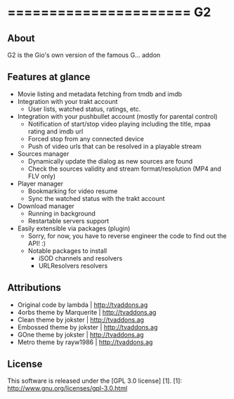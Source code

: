 ======================
G2
======================

About
-----
G2 is the Gio's own version of the famous G... addon

Features at glance
------------------
- Movie listing and metadata fetching from tmdb and imdb
- Integration with your trakt account
  - User lists, watched status, ratings, etc.
- Integration with your pushbullet account (mostly for parental control)
  - Notification of start/stop video playing including the title, mpaa rating and imdb url
  - Forced stop from any connected device
  - Push of video urls that can be resolved in a playable stream
- Sources manager
  - Dynamically update the dialog as new sources are found
  - Check the sources validity and stream format/resolution (MP4 and FLV only)
- Player manager
  - Bookmarking for video resume
  - Sync the watched status with the trakt account
- Download manager
  - Running in background
  - Restartable servers support
- Easily extensible via packages (plugin)
  - Sorry, for now, you have to reverse engineer the code to find out the API! :)
  - Notable packages to install
    - iSOD channels and resolvers
    - URLResolvers resolvers

Attributions
---------------------
- Original code by lambda | http://tvaddons.ag
- 4orbs theme by Marquerite | http://tvaddons.ag
- Clean theme by jokster | http://tvaddons.ag
- Embossed theme by jokster | http://tvaddons.ag
- GOne theme by jokster | http://tvaddons.ag
- Metro theme by rayw1986 | http://tvaddons.ag

License
-------
This software is released under the [GPL 3.0 license] [1].
[1]: http://www.gnu.org/licenses/gpl-3.0.html
